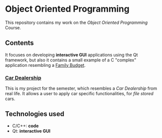 # Object Oriented Programming

This repository contains my work on the _Object Oriented Programming_ Course.

## Contents

It focuses on developing **interactive GUI** applications using the Qt framework, but also it contains a
small example of a C "complex" application resembling a [Family Budget](https://github.com/culbec/OOP/tree/main/Family_Budget_C).

### [Car Dealership](https://github.com/culbec/Qt_OOP_Cars)

This is my project for the semester, which resembles a _Car Dealership_ from real life. It allows a user to 
apply car specific functionalities, for _file stored_ cars.

## Technologies used

- C/C++: **code**
- Qt: **interactive GUI**